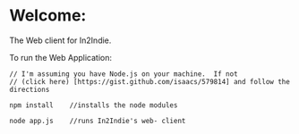 Welcome:
========

The Web client for In2Indie.  

To run the Web Application: 

    // I'm assuming you have Node.js on your machine.  If not
    // (click here) [https://gist.github.com/isaacs/579814] and follow the directions

    npm install    //installs the node modules 

    node app.js    //runs In2Indie's web- client
